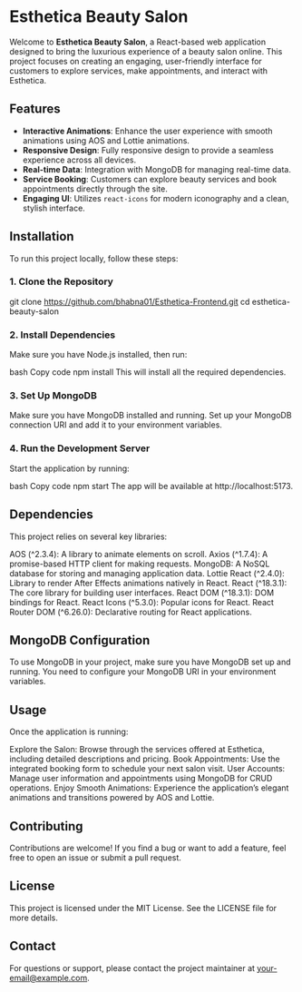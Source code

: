 # Esthetica Beauty Salon

Welcome to **Esthetica Beauty Salon**, a React-based web application designed to bring the luxurious experience of a beauty salon online. This project focuses on creating an engaging, user-friendly interface for customers to explore services, make appointments, and interact with Esthetica.

## Features

- **Interactive Animations**: Enhance the user experience with smooth animations using AOS and Lottie animations.
- **Responsive Design**: Fully responsive design to provide a seamless experience across all devices.
- **Real-time Data**: Integration with MongoDB for managing real-time data.
- **Service Booking**: Customers can explore beauty services and book appointments directly through the site.
- **Engaging UI**: Utilizes `react-icons` for modern iconography and a clean, stylish interface.

## Installation

To run this project locally, follow these steps:

### 1. Clone the Repository
git clone https://github.com/bhabna01/Esthetica-Frontend.git
cd esthetica-beauty-salon
### 2. Install Dependencies
Make sure you have Node.js installed, then run:

bash
Copy code
npm install
This will install all the required dependencies.

### 3. Set Up MongoDB
Make sure you have MongoDB installed and running. Set up your MongoDB connection URI and add it to your environment variables.

### 4. Run the Development Server
Start the application by running:

bash
Copy code
npm start
The app will be available at http://localhost:5173.

## Dependencies
This project relies on several key libraries:

AOS (^2.3.4): A library to animate elements on scroll.
Axios (^1.7.4): A promise-based HTTP client for making requests.
MongoDB: A NoSQL database for storing and managing application data.
Lottie React (^2.4.0): Library to render After Effects animations natively in React.
React (^18.3.1): The core library for building user interfaces.
React DOM (^18.3.1): DOM bindings for React.
React Icons (^5.3.0): Popular icons for React.
React Router DOM (^6.26.0): Declarative routing for React applications.

## MongoDB Configuration
To use MongoDB in your project, make sure you have MongoDB set up and running. You need to configure your MongoDB URI in your environment variables.

## Usage
Once the application is running:

Explore the Salon: Browse through the services offered at Esthetica, including detailed descriptions and pricing.
Book Appointments: Use the integrated booking form to schedule your next salon visit.
User Accounts: Manage user information and appointments using MongoDB for CRUD operations.
Enjoy Smooth Animations: Experience the application’s elegant animations and transitions powered by AOS and Lottie.

## Contributing
Contributions are welcome! If you find a bug or want to add a feature, feel free to open an issue or submit a pull request.

## License
This project is licensed under the MIT License. See the LICENSE file for more details.

## Contact
For questions or support, please contact the project maintainer at your-email@example.com.